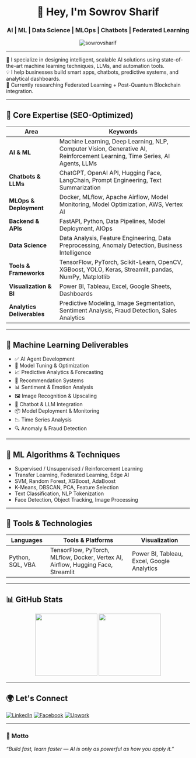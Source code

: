 <h1 align="center">👋 Hey, I'm Sowrov Sharif</h1>
<h3 align="center">AI | ML | Data Science | MLOps | Chatbots | Federated Learning</h3>

<p align="center">
  <img src="https://komarev.com/ghpvc/?username=sowrovsharif&label=Profile%20Views&color=0e75b6&style=flat" alt="sowrovsharif" />
</p>

---

🎯 I specialize in designing intelligent, scalable AI solutions using state-of-the-art machine learning techniques, LLMs, and automation tools.  
💡 I help businesses build smart apps, chatbots, predictive systems, and analytical dashboards.  
🔬 Currently researching Federated Learning + Post-Quantum Blockchain integration.

---

## 🧠 Core Expertise (SEO-Optimized)
| Area | Keywords |
|------|----------|
| **AI & ML** | Machine Learning, Deep Learning, NLP, Computer Vision, Generative AI, Reinforcement Learning, Time Series, AI Agents, LLMs |
| **Chatbots & LLMs** | ChatGPT, OpenAI API, Hugging Face, LangChain, Prompt Engineering, Text Summarization |
| **MLOps & Deployment** | Docker, MLflow, Apache Airflow, Model Monitoring, Model Optimization, AWS, Vertex AI |
| **Backend & APIs** | FastAPI, Python, Data Pipelines, Model Deployment, AIOps |
| **Data Science** | Data Analysis, Feature Engineering, Data Preprocessing, Anomaly Detection, Business Intelligence |
| **Tools & Frameworks** | TensorFlow, PyTorch, Scikit-Learn, OpenCV, XGBoost, YOLO, Keras, Streamlit, pandas, NumPy, Matplotlib |
| **Visualization & BI** | Power BI, Tableau, Excel, Google Sheets, Dashboards |
| **Analytics Deliverables** | Predictive Modeling, Image Segmentation, Sentiment Analysis, Fraud Detection, Sales Analytics |

---

## 🚀 Machine Learning Deliverables

- ✅ AI Agent Development
- 🎯 Model Tuning & Optimization
- 📈 Predictive Analytics & Forecasting
- 🧠 Recommendation Systems
- 📊 Sentiment & Emotion Analysis
- 🖼️ Image Recognition & Upscaling
- 🤖 Chatbot & LLM Integration
- 📦 Model Deployment & Monitoring
- 📉 Time Series Analysis
- 🔍 Anomaly & Fraud Detection

---

## 🧪 ML Algorithms & Techniques

- Supervised / Unsupervised / Reinforcement Learning  
- Transfer Learning, Federated Learning, Edge AI  
- SVM, Random Forest, XGBoost, AdaBoost  
- K-Means, DBSCAN, PCA, Feature Selection  
- Text Classification, NLP Tokenization  
- Face Detection, Object Tracking, Image Processing  

---

## 🧰 Tools & Technologies

| Languages | Tools & Platforms | Visualization |
|----------|-------------------|----------------|
| Python, SQL, VBA | TensorFlow, PyTorch, MLflow, Docker, Vertex AI, Airflow, Hugging Face, Streamlit | Power BI, Tableau, Excel, Google Analytics |

---

## 📊 GitHub Stats

<p align="center">
  <img src="https://github-readme-stats.vercel.app/api?username=sowrovsharif&show_icons=true&theme=radical" height="170" />
  <img src="https://github-readme-stats.vercel.app/api/top-langs/?username=sowrovsharif&layout=compact&theme=radical" height="170" />
</p>

---

## 🌍 Let's Connect

[![LinkedIn](https://img.shields.io/badge/-LinkedIn-0077B5?style=flat&logo=Linkedin&logoColor=white)](https://linkedin.com/in/sowrov-sharif)
[![Facebook](https://img.shields.io/badge/-Facebook-1877F2?style=flat&logo=facebook&logoColor=white)](https://facebook.com/sowrov.sharif.1)
[![Upwork](https://img.shields.io/badge/-Upwork-6FDA44?style=flat&logo=upwork&logoColor=white)](https://www.upwork.com/freelancers/~yourprofile)

---

### 🧠 Motto
_“Build fast, learn faster — AI is only as powerful as how you apply it.”_

